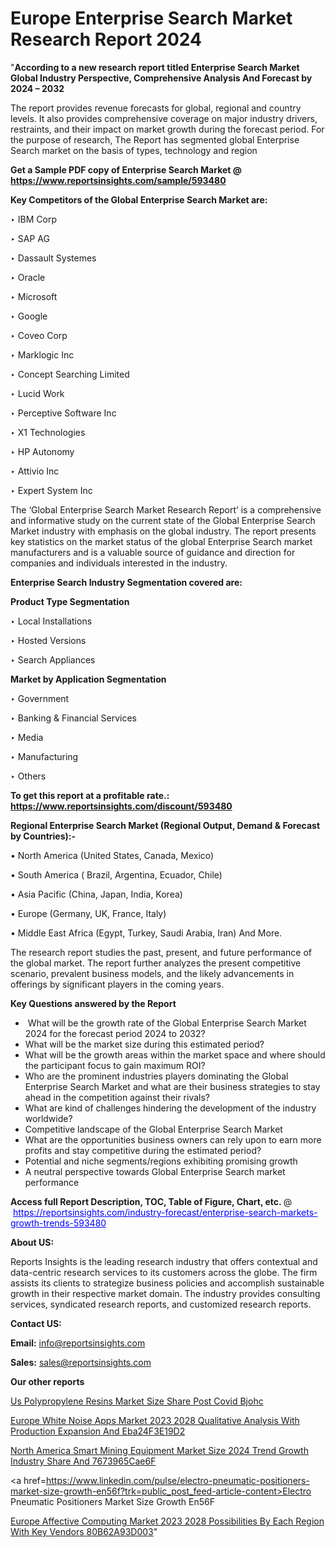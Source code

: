 # Europe Enterprise Search Market Research Report 2024

"<strong>According to a new research report titled Enterprise Search Market Global Industry Perspective, Comprehensive Analysis And Forecast by 2024 – 2032</strong>

The report provides revenue forecasts for global, regional and country levels. It also provides comprehensive coverage on major industry drivers, restraints, and their impact on market growth during the forecast period. For the purpose of research, The Report has segmented global Enterprise Search market on the basis of types, technology and region

<strong>Get a Sample PDF copy of Enterprise Search Market </strong><strong>@<a href=https://www.reportsinsights.com/sample/593480 style=color:#0000ff;> https://www.reportsinsights.com/sample/593480</a></strong></font>

<strong>Key Competitors of the Global Enterprise Search Market are:</strong>

‣ IBM Corp


‣ SAP AG


‣ Dassault Systemes


‣ Oracle


‣ Microsoft


‣ Google


‣ Coveo Corp


‣ Marklogic Inc


‣ Concept Searching Limited


‣ Lucid Work


‣ Perceptive Software Inc


‣ X1 Technologies


‣ HP Autonomy


‣ Attivio Inc


‣ Expert System Inc

The ‘Global Enterprise Search Market Research Report’ is a comprehensive and informative study on the current state of the Global Enterprise Search Market industry with emphasis on the global industry. The report presents key statistics on the market status of the global Enterprise Search market manufacturers and is a valuable source of guidance and direction for companies and individuals interested in the industry.

<strong>Enterprise Search Industry Segmentation covered are:</strong>

<strong>Product Type Segmentation</strong>

‣    Local Installations


‣ Hosted Versions


‣ Search Appliances

<strong>Market by Application Segmentation</strong>

‣   Government


‣ Banking & Financial Services


‣ Media


‣ Manufacturing


‣ Others

<strong>To get this report at a profitable rate.: <a href=https://www.reportsinsights.com/discount/593480 style=color:#0000ff;>https://www.reportsinsights.com/discount/593480</a></strong></font>

<strong>Regional Enterprise Search Market (Regional Output, Demand &amp; Forecast by Countries):-</strong>

• North America (United States, Canada, Mexico)

• South America ( Brazil, Argentina, Ecuador, Chile)

• Asia Pacific (China, Japan, India, Korea)

• Europe (Germany, UK, France, Italy)

• Middle East Africa (Egypt, Turkey, Saudi Arabia, Iran) And More.

The research report studies the past, present, and future performance of the global market. The report further analyzes the present competitive scenario, prevalent business models, and the likely advancements in offerings by significant players in the coming years.

<strong>Key Questions answered by the Report</strong>
<ul>
  <li> What will be the growth rate of the Global Enterprise Search Market 2024 for the forecast period 2024 to 2032?</li>
  <li>What will be the market size during this estimated period?</li>
  <li>What will be the growth areas within the market space and where should the participant focus to gain maximum ROI?</li>
  <li>Who are the prominent industries players dominating the Global Enterprise Search Market and what are their business strategies to stay ahead in the competition against their rivals?</li>
  <li>What are kind of challenges hindering the development of the industry worldwide?</li>
  <li>Competitive landscape of the Global Enterprise Search Market</li>
  <li>What are the opportunities business owners can rely upon to earn more profits and stay competitive during the estimated period?</li>
  <li>Potential and niche segments/regions exhibiting promising growth</li>
  <li>A neutral perspective towards Global Enterprise Search market performance</li>
</ul>
<strong>Access full Report Description, TOC, Table of Figure, Chart, etc. </strong>@  <a href=https://reportsinsights.com/industry-forecast/enterprise-search-markets-growth-trends-593480 style=color:#0000ff;>https://reportsinsights.com/industry-forecast/enterprise-search-markets-growth-trends-593480</a></font>

<strong><strong>About US</strong>:</strong>

Reports Insights is the leading research industry that offers contextual and data-centric research services to its customers across the globe. The firm assists its clients to strategize business policies and accomplish sustainable growth in their respective market domain. The industry provides consulting services, syndicated research reports, and customized research reports.

<strong>Contact US:</strong>

<p class=""""><b>Email:</b> <a href=mailto:info@reportsinsights.com>info@reportsinsights.com</a></p>
<p class=""""><b>Sales:</b> <a href=mailto:sales@reportsinsights.com>sales@reportsinsights.com</a></p>

<strong>Our other reports</strong>

<a href=https://www.linkedin.com/pulse/us-polypropylene-resins-market-size-share-post-covid-bjohc/>Us Polypropylene Resins Market Size Share Post Covid Bjohc</a>

<a href=https://medium.com/@akitotamura255/europe-white-noise-apps-market-2023-2028-qualitative-analysis-with-production-expansion-and-eba24f3e19d2>Europe White Noise Apps Market 2023 2028 Qualitative Analysis With Production Expansion And Eba24F3E19D2</a>

<a href=https://medium.com/@amolshinde346727482/north-america-smart-mining-equipment-market-size-2024-trend-growth-industry-share-and-7673965cae6f>North America Smart Mining Equipment Market Size 2024 Trend Growth Industry Share And 7673965Cae6F</a>

<a href=https://www.linkedin.com/pulse/electro-pneumatic-positioners-market-size-growth-en56f?trk=public_post_feed-article-content>Electro Pneumatic Positioners Market Size Growth En56F</a>

<a href=https://medium.com/@reportsinsights23/europe-affective-computing-market-2023-2028-possibilities-by-each-region-with-key-vendors-80b62a93d003>Europe Affective Computing Market 2023 2028 Possibilities By Each Region With Key Vendors 80B62A93D003</a>"
